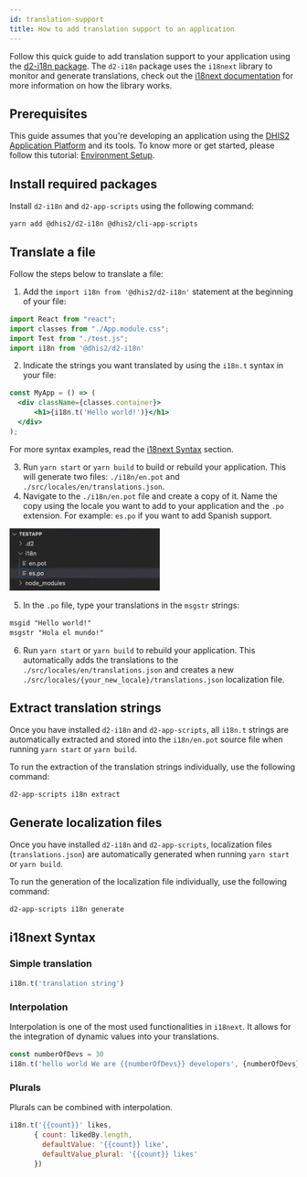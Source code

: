 ```yaml
---
id: translation-support
title: How to add translation support to an application
---
```


Follow this quick guide to add translation support to your application using the [d2-i18n package](https://cnpmjs.org/package/d2-i18n). The `d2-i18n` package uses the `i18next` library to monitor and generate translations, check out the [i18next documentation](https://www.i18next.com/) for more information on how the library works.

## Prerequisites  

This guide assumes that you're developing an application using the [DHIS2 Application Platform](https://platform.dhis2.nu/#/) and its tools. To know more or get started, please follow this tutorial: [Environment Setup](/docs/tutorials/setup-env).

## Install required packages

Install `d2-i18n` and `d2-app-scripts` using the following command:

```shell
yarn add @dhis2/d2-i18n @dhis2/cli-app-scripts
```

## Translate a file

Follow the steps below to translate a file:

1. Add the `import i18n from '@dhis2/d2-i18n'` statement at the beginning of your file:

```jsx {43-60} title="src/App.js"
import React from "react";
import classes from "./App.module.css";
import Test from "./test.js";
import i18n from '@dhis2/d2-i18n'
```

2. Indicate the strings you want translated by using the `i18n.t` syntax in your file:

```jsx {43-60} title="src/App.js"
const MyApp = () => (
  <div className={classes.container}>
      <h1>{i18n.t('Hello world!')}</h1>
  </div>
);
```

For more syntax examples, read the [i18next Syntax](#i18next-syntax) section.

3. Run `yarn start` or `yarn build` to build or rebuild your application. This will generate two files: `./i18n/en.pot` and `./src/locales/en/translations.json`.
4. Navigate to the `./i18n/en.pot` file and create a copy of it. Name the copy using the locale you want to add to your application and the `.po` extension. For example: `es.po` if you want to add Spanish support.

![](./assets/es-po-file.png)

5. In the `.po` file, type your translations in the `msgstr` strings:

```md
msgid "Hello world!"
msgstr "Hola el mundo!"
```

6. Run `yarn start` or `yarn build` to rebuild your application. This automatically adds the translations to the `./src/locales/en/translations.json` and creates a new `./src/locales/{your_new_locale}/translations.json` localization file.


## Extract translation strings

Once you have installed `d2-i18n` and `d2-app-scripts`, all `i18n.t` strings are automatically extracted and stored into the `i18n/en.pot` source file when running `yarn start` or `yarn build`.

To run the extraction of the translation strings individually, use the following command:

```shell
d2-app-scripts i18n extract
```

## Generate localization files

Once you have installed `d2-i18n` and `d2-app-scripts`, localization files (`translations.json`) are automatically generated when running `yarn start` or `yarn build`.

To run the generation of the localization file individually, use the following command:

```shell
d2-app-scripts i18n generate
```

## i18next Syntax

### Simple translation

```js
i18n.t('translation string')
```

### Interpolation

Interpolation is one of the most used functionalities in `i18next`. It allows for the integration of dynamic values into your translations.

```js
const numberOfDevs = 30
i18n.t('hello world We are {{numberOfDevs}} developers', {numberOfDevs})
```

### Plurals

Plurals can be combined with interpolation.

```js
i18n.t('{{count}}' likes,
      { count: likedBy.length,
        defaultValue: '{{count}} like',
        defaultValue_plural: '{{count}} likes'
      })
```
